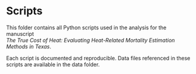# Scripts

This folder contains all Python scripts used in the analysis for the manuscript  
*The True Cost of Heat: Evaluating Heat-Related Mortality Estimation Methods in Texas*.

Each script is documented and reproducible. Data files referenced in these scripts are 
available in the data folder.
